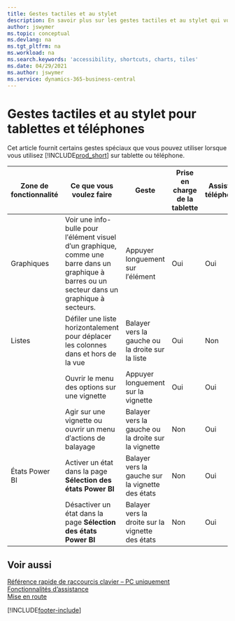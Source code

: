 ```yaml
---
title: Gestes tactiles et au stylet
description: En savoir plus sur les gestes tactiles et au stylet qui vous aident à travailler efficacement avec vos données sur tablettes et téléphones.
author: jswymer
ms.topic: conceptual
ms.devlang: na
ms.tgt_pltfrm: na
ms.workload: na
ms.search.keywords: 'accessibility, shortcuts, charts, tiles'
ms.date: 04/29/2021
ms.author: jswymer
ms.service: dynamics-365-business-central
---
```


# Gestes tactiles et au stylet pour tablettes et téléphones 

Cet article fournit certains gestes spéciaux que vous pouvez utiliser lorsque vous utilisez [!INCLUDE[prod_short](includes/prod_short.md)] sur tablette ou téléphone.

|Zone de fonctionnalité|Ce que vous voulez faire|Geste|Prise en charge de la tablette|Assistance téléphonique|
|------------|----------------------|-------|--------------|-------------|
|Graphiques|Voir une info-bulle pour l′élément visuel d′un graphique, comme une barre dans un graphique à barres ou un secteur dans un graphique à secteurs.|Appuyer longuement sur l′élément|Oui|Oui|
|Listes|Défiler une liste horizontalement pour déplacer les colonnes dans et hors de la vue|Balayer vers la gauche ou la droite sur la liste|Oui|Non|
||Ouvrir le menu des options sur une vignette|Appuyer longuement sur la vignette|Oui|Oui|
||Agir sur une vignette ou ouvrir un menu d′actions de balayage |Balayer vers la gauche ou la droite sur la vignette|Non|Oui|
|États Power BI|Activer un état dans la page **Sélection des états Power BI** |Balayer vers la gauche sur la vignette des états|Non|Oui|
||Désactiver un état dans la page **Sélection des états Power BI** |Balayer vers la droite sur la vignette des états|Non|Oui|

<!-- ## Charts

Business Central built-in charts display useful information about business data and KPIs. You can get additional information about the data by using the tooltips that are available on top of the data. To access a tooltip, tap and hold or hover over the data.

-->

## Voir aussi

[Référence rapide de raccourcis clavier – PC uniquement](keyboard-shortcuts-cheatsheet.md)  
[Fonctionnalités d’assistance](ui-accessibility.md)  
[Mise en route](/dynamics365/business-central/ui-get-ready-business)  

[!INCLUDE[footer-include](includes/footer-banner.md)]
